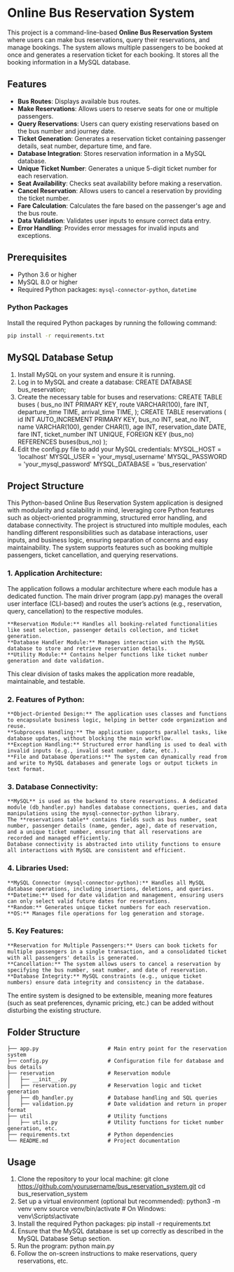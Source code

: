 # Online Bus Reservation System

This project is a command-line-based **Online Bus Reservation System** where users can make bus reservations, query their reservations, and manage bookings. The system allows multiple passengers to be booked at once and generates a reservation ticket for each booking. It stores all the booking information in a MySQL database.

## Features
- **Bus Routes**: Displays available bus routes.
- **Make Reservations**: Allows users to reserve seats for one or multiple passengers.
- **Query Reservations**: Users can query existing reservations based on the bus number and journey date.
- **Ticket Generation**: Generates a reservation ticket containing passenger details, seat number, departure time, and fare.
- **Database Integration**: Stores reservation information in a MySQL database.
- **Unique Ticket Number**: Generates a unique 5-digit ticket number for each reservation.
- **Seat Availability**: Checks seat availability before making a reservation.
- **Cancel Reservation**: Allows users to cancel a reservation by providing the ticket number.
- **Fare Calculation**: Calculates the fare based on the passenger's age and the bus route.
- **Data Validation**: Validates user inputs to ensure correct data entry.
- **Error Handling**: Provides error messages for invalid inputs and exceptions.

## Prerequisites
- Python 3.6 or higher
- MySQL 8.0 or higher
- Required Python packages: `mysql-connector-python`, `datetime`

### Python Packages
Install the required Python packages by running the following command:
```bash
pip install -r requirements.txt
```
## MySQL Database Setup
1. Install MySQL on your system and ensure it is running.
2. Log in to MySQL and create a database:
    CREATE DATABASE bus_reservation;
3. Create the necessary table for buses and reservations:
    CREATE TABLE buses (
        bus_no INT PRIMARY KEY,
        route VARCHAR(100),
        fare INT,
        departure_time TIME,
        arrival_time TIME,
    );
    CREATE TABLE reservations (
        id INT AUTO_INCREMENT PRIMARY KEY,
        bus_no INT,
        seat_no INT,
        name VARCHAR(100),
        gender CHAR(1),
        age INT,
        reservation_date DATE,
        fare INT,
        ticket_number INT UNIQUE,
        FOREIGN KEY (bus_no) REFERENCES buses(bus_no)
    );
4. Edit the config.py file to add your MySQL credentials:
    MYSQL_HOST = 'localhost'
    MYSQL_USER = 'your_mysql_username'
    MYSQL_PASSWORD = 'your_mysql_password'
    MYSQL_DATABASE = 'bus_reservation'

## Project Structure

This Python-based Online Bus Reservation System application is designed with modularity and scalability in mind, leveraging core Python features such as object-oriented programming, structured error handling, and database connectivity. The project is structured into multiple modules, each handling different responsibilities such as database interactions, user inputs, and business logic, ensuring separation of concerns and easy maintainability. The system supports features such as booking multiple passengers, ticket cancellation, and querying reservations.

### 1. Application Architecture:

The application follows a modular architecture where each module has a dedicated function. The main driver program (app.py) manages the overall user interface (CLI-based) and routes the user’s actions (e.g., reservation, query, cancellation) to the respective modules.

    **Reservation Module:** Handles all booking-related functionalities like seat selection, passenger details collection, and ticket generation.
    **Database Handler Module:** Manages interaction with the MySQL database to store and retrieve reservation details.
    **Utility Module:** Contains helper functions like ticket number generation and date validation.
This clear division of tasks makes the application more readable, maintainable, and testable.

### 2. Features of Python:

    **Object-Oriented Design:** The application uses classes and functions to encapsulate business logic, helping in better code organization and reuse.
    **Subprocess Handling:** The application supports parallel tasks, like database updates, without blocking the main workflow.
    **Exception Handling:** Structured error handling is used to deal with invalid inputs (e.g., invalid seat number, date, etc.).
    **File and Database Operations:** The system can dynamically read from and write to MySQL databases and generate logs or output tickets in text format.

### 3. Database Connectivity:

    **MySQL** is used as the backend to store reservations. A dedicated module (db_handler.py) handles database connections, queries, and data manipulations using the mysql-connector-python library.
    The **reservations table** contains fields such as bus number, seat number, passenger details (name, gender, age), date of reservation, and a unique ticket number, ensuring that all reservations are recorded and managed efficiently.
    Database connectivity is abstracted into utility functions to ensure all interactions with MySQL are consistent and efficient.

### 4. Libraries Used:

    **MySQL Connector (mysql-connector-python):** Handles all MySQL database operations, including insertions, deletions, and queries.
    **Datetime:** Used for date validation and management, ensuring users can only select valid future dates for reservations.
    **Random:** Generates unique ticket numbers for each reservation.
    **OS:** Manages file operations for log generation and storage.

### 5. Key Features:

	**Reservation for Multiple Passengers:** Users can book tickets for multiple passengers in a single transaction, and a consolidated ticket with all passengers' details is generated.
    **Cancellation:** The system allows users to cancel a reservation by specifying the bus number, seat number, and date of reservation.
    **Database Integrity:** MySQL constraints (e.g., unique ticket numbers) ensure data integrity and consistency in the database.
The entire system is designed to be extensible, meaning more features (such as seat preferences, dynamic pricing, etc.) can be added without disturbing the existing structure.

## Folder Structure
```
├── app.py                      # Main entry point for the reservation system
├── config.py                   # Configuration file for database and bus details
├── reservation                 # Reservation module
│   ├── __init__.py
│   ├── reservation.py          # Reservation logic and ticket generation
│   ├── db_handler.py           # Database handling and SQL queries
│   ├── validation.py           # Date validation and return in proper format
├── util                        # Utility functions
│   ├── utils.py                # Utility functions for ticket number generation, etc.
├── requirements.txt            # Python dependencies
└── README.md                   # Project documentation
```

## Usage
1. Clone the repository to your local machine:
    git clone https://github.com/yourusername/bus_reservation_system.git
    cd bus_reservation_system
2. Set up a virtual environment (optional but recommended):
    python3 -m venv venv
    source venv/bin/activate  # On Windows: venv\Scripts\activate
3. Install the required Python packages:
    pip install -r requirements.txt
4. Ensure that the MySQL database is set up correctly as described in the MySQL Database Setup section.
5. Run the program:
    python main.py
6. Follow the on-screen instructions to make reservations, query reservations, etc.
